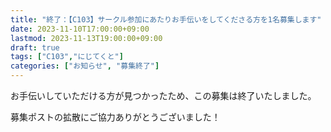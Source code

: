 ```yaml
---
title: "終了：【C103】サークル参加にあたりお手伝いをしてくださる方を1名募集します"
date: 2023-11-10T17:00:00+09:00
lastmod: 2023-11-13T19:00:00+09:00
draft: true
tags: ["C103","にじてくと"]
categories: ["お知らせ", "募集終了"]
---
```


お手伝いしていただける方が見つかったため、この募集は終了いたしました。

募集ポストの拡散にご協力ありがとうございました！


<!--
---

いつもお世話になっております。ほむりんです。

コミックマーケット103 サークル参加に伴い、売り子をしてくださる方を1名募集します！

![募集要項](/posts/2023/111002/c103_uriko_r4.webp)

{{< article link="/posts/2023/111001" >}}

## 募集要項

### ■ 概要

- 募集人数: 1名

- 参加者への応対(同人誌等の頒布など)をお願いします

- コスプレ島への配置につき、コスプレでの参加を想定しています
- 作品・キャラは不問です

### ■ 当日について

- お願いする時間帯(コアタイム): 開会〜完売(または15時ごろ)までを想定しております。
- 途中、休憩をとっていただきながらで構いません。詳細は別途打合せとします

- 本サークルはキャッシュレス対応のため、会計の負担がありません

- サークル入場は同じタイミングで行う想定です(朝8時ごろ集合)

### ■ その他

- お礼として、ささやかながら、頒布物を1部無償で差し上げます。2部以上は原価でお譲りします
- また、希望があればサークル撤収以降、コスプレエリア等にて簡単な撮影も可能です

- 交通費、飲食費等の支給はできません。申し訳ございませんがご自身でご負担ください
- その他記載にないことは応相談とします

## 応募方法

- 以下のいずれかよりご連絡ください
  - [X/Twitterのダイレクトメッセージ (@98tml)](https://twitter.com/98tml)
  - [お問い合わせフォーム](https://t98.info/contact/)

- 締切: 11月17日(金) 18:00を予定しております。  
応募状況によっては早期終了や追加募集を行う可能性がございます。

FF外からも受け付けておりますので、お気軽にご連絡ください。お待ちしております！！

## イベント概要

- 日時: 2023/12/31(日)
- イベント名: コミックマーケット103
- 場所： 東京ビッグサイト (東京都江東区有明３丁目１１−１)


-->